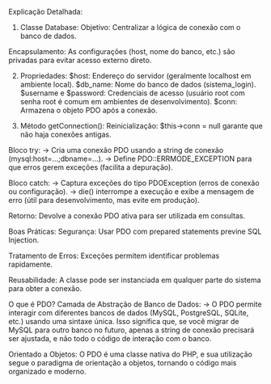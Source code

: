 Explicação Detalhada:
1. Classe Database:
Objetivo: Centralizar a lógica de conexão com o banco de dados.

Encapsulamento: As configurações (host, nome do banco, etc.) são privadas para evitar acesso externo direto.

2. Propriedades:
$host: Endereço do servidor (geralmente localhost em ambiente local). $db_name: Nome do banco de dados (sistema_login). $username e $password: Credenciais de acesso (usuário root com senha root é comum em ambientes de desenvolvimento). $conn: Armazena o objeto PDO após a conexão.

3. Método getConnection():
Reinicialização: $this->conn = null garante que não haja conexões antigas.

Bloco try: -> Cria uma conexão PDO usando a string de conexão (mysql:host=...;dbname=...). -> Define PDO::ERRMODE_EXCEPTION para que erros gerem exceções (facilita a depuração).

Bloco catch: -> Captura exceções do tipo PDOException (erros de conexão ou configuração). -> die() interrompe a execução e exibe a mensagem de erro (útil para desenvolvimento, mas evite em produção).

Retorno: Devolve a conexão PDO ativa para ser utilizada em consultas.

Boas Práticas:
Segurança: Usar PDO com prepared statements previne SQL Injection.

Tratamento de Erros: Exceções permitem identificar problemas rapidamente.

Reusabilidade: A classe pode ser instanciada em qualquer parte do sistema para obter a conexão.

O que é PDO?
Camada de Abstração de Banco de Dados:
-> O PDO permite interagir com diferentes bancos de dados (MySQL, PostgreSQL, SQLite, etc.) usando uma sintaxe única. Isso significa que, se você migrar de MySQL para outro banco no futuro, apenas a string de conexão precisará ser ajustada, e não todo o código de interação com o banco.

Orientado a Objetos: O PDO é uma classe nativa do PHP, e sua utilização segue o paradigma de orientação a objetos, tornando o código mais organizado e moderno.